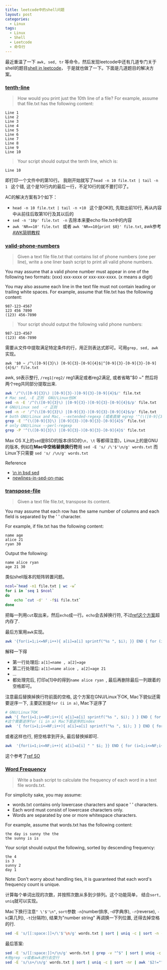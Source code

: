 ```yaml
---
title: leetcode中的shell问题
layout: post
categories: 
  - Linux
tags: 
  - Linux 
  - Shell
  - Leetcode
  - 命令行
---
```


最近重温了一下 ``awk, sed, tr`` 等命令，然后发现leetcode中还有几道专门关于shell的题目[shell in leetcode](https://leetcode.com/problemset/shell/)， 于是就也做了一下。下面是几道题目的解决方案。

### [tenth-line](https://leetcode.com/problems/tenth-line/)

>How would you print just the 10th line of a file?
>For example, assume that file.txt has the following content:
>
	Line 1
	Line 2
	Line 3
	Line 4
	Line 5
	Line 6
	Line 7
	Line 8
	Line 9
	Line 10
>	Your script should output the tenth line, which is:
>
	Line 10

即打印一个文件中的第10行。
我刚开始就写了``head -n 10 file.txt | tail -n 1 `` 这个错, 这个是10行内的最后一行，不足10行的就不要打印了。

AC的解决方案有3个如下： 

- ``head -n 10 file.txt | tail -n +10 `` 这个是OK的, 先取出前10行, 再从内容中从前往后取第10行及其以后的
- ``sed -n '10p' file.txt `` `-n` 去除本来要echo file.txt中的内容
- ``awk 'NR==10' file.txt ``  或者 ``awk 'NR==10{print $0}' file.txt``, awk参考[AWK简明教程](http://coolshell.cn/articles/9070.html)


### [valid-phone-numbers](https://leetcode.com/problems/valid-phone-numbers/)

>Given a text file file.txt that contains list of phone numbers (one per line), write a one liner bash script to print all valid phone numbers.
>
You may assume that a valid phone number must appear in one of the following two formats: (xxx) xxx-xxxx or xxx-xxx-xxxx. (x means a digit)
>
You may also assume each line in the text file must not contain leading or trailing white spaces.
For example, assume that file.txt has the following content:
>
	987-123-4567
	123 456 7890
	(123) 456-7890
>	Your script should output the following valid phone numbers:
>
	987-123-4567
	(123) 456-7890
	
需要从文件中提取满足特定条件的行，用正则表达式即可。可用``grep, sed, awk``实现。

``awk '$0 ~ /^\([0-9]{3}\) [0-9]{3}-[0-9]{4}$|^[0-9]{3}-[0-9]{3}-[0-9]{4}$/' file.txt	``

awk, `$0`表示整行, `/reg1|reg2/` reg1满足或者reg2满足, 或者省略"$0 ~" 然后将两个reg共同部分提取出来. 


```bash
awk '/^(\([0-9]{3}\) |[0-9]{3}-)[0-9]{3}-[0-9]{4}$/' file.txt
# Mac sed, -E 正则  GNU/Linux也OK
sed -n -E '/^(\([0-9]{3}\) |[0-9]{3}-)[0-9]{3}-[0-9]{4}$/p' file.txt
# GNU/Linux sed  -r 正则
sed -n -r '/^(\([0-9]{3}\) |[0-9]{3}-)[0-9]{3}-[0-9]{4}$/p' file.txt
# both GNU/Linux and Mac, --extended-regexp (或者直接 egrep '^(\([0-9]{3}\) |[0-9]{3}-)[0-9]{3}-[0-9]{4}$' file.txt)
grep -E '^(\([0-9]{3}\) |[0-9]{3}-)[0-9]{3}-[0-9]{4}$' file.txt 
# only GNU/Linux --perl-regexp
grep -P '^(\([0-9]{3}\) |[0-9]{3}-)[0-9]{3}-[0-9]{4}$' file.txt 
```

Max OS X上的`sed`是BSD的版本(BSD的``\n, \t`` 等都得注意)，Linux上的是GNU的版本, 
例如在**Mac中空格替换换行符**用
``sed -E 's/ /\'$'\n/g' words.txt``
而Linux下只需要
``sed 's/ /\n/g' words.txt``

Reference

- [\n in bsd sed](http://unix.stackexchange.com/questions/42321/how-can-i-instruct-bsd-sed-to-interpret-escape-sequences-like-n-and-t)
- [newlines-in-sed-on-mac](http://nlfiedler.github.io/2010/12/05/newlines-in-sed-on-mac.html)

### [transpose-file](https://leetcode.com/problems/transpose-file/)
>Given a text file file.txt, transpose its content.
>
You may assume that each row has the same number of columns and each field is separated by the ' ' character.
>
For example, if file.txt has the following content:
>
	name age
	alice 21
	ryan 30
>
Output the following:
>
	name alice ryan
	age 21 30

类似shell版本的矩阵转置问题。


```bash
ncol=`head -n1 file.txt | wc -w`
for i in `seq 1 $ncol`
do
    echo `cut -d' ' -f$i file.txt`
done
```
把每一列用`cut`取出来，然后`echo`成一行。`echo`会去掉换行符, 不过[ref这个方案](https://leetcode.com/discuss/31308/simple-bash-solution-that-oj-hates)超内存了.

最后方案用`awk`实现。

```bash
awk '{for(i=1;i<=NF;i++){ a[i]=a[i] sprintf("%s ", $i); }} END { for (i=1;i<=NF;i++) print a[i]; }' file.txt | sed 's/ $//'
```

解释一下得

- 第一行处理后: ``a[1]=name , a[2]=age ``
- 第二行处理后: ``a[1]=name alice , a[2]=age 21 ``
- ...
- 都处理完后, 打印a[1]中的得到``name alice ryan ``, 最后再删除最后一列跟着的空格即可。

注意最后替换掉换行符前面的空格, 这个方案在GNU/Linux下OK,  Mac下貌似还需要逆序一下, 主要区别是``for (i in a)``, Mac下逆序了

```bash
# GNU/Linux下OK
awk '{ for(i=1;i<=NF;i++){ a[i]=a[i] sprintf("%s ", $i); } } END { for (i in a) print a[i]; }' file.txt | sed 's/ $//'  
#这个需要逆序for (i in a) Mac下是逆序的index
awk  '{ for(i=1;i<=NF;i++){ a[i]=a[i] sprintf("%s ", $i); } } END { for (i in a) print a[i]; }' file.txt | sed 's/ $//' | tail -r  
```

或者这样也行, 把空格拿到开头, 最后替换掉即可.

```bash
awk  '{for(i=1;i<=NF;i++){ a[i]=a[i] " " $i; }} END { for (i=1;i<=NF;i++) print a[i]; }' file.txt | sed 's/^ //'
```

这个参考了[ref SO](http://unix.stackexchange.com/questions/79642/transposing-rows-and-columns)


### [Word Frequency](https://leetcode.com/problems/word-frequency/)

>Write a bash script to calculate the frequency of each word in a text file words.txt.
>
For simplicity sake, you may assume:
>
- words.txt contains only lowercase characters and space ' ' characters.
- Each word must consist of lowercase characters only.
- Words are separated by one or more whitespace characters.
>
For example, assume that words.txt has the following content:
>
	the day is sunny the the
	the sunny is is
>
Your script should output the following, sorted by descending frequency:
>
	the 4
	is 3
	sunny 2
	day 1
>
Note: Don't worry about handling ties, it is guaranteed that each word's frequency count is unique.

计算每个单词出现的次数，并按照次数从多到少排列。这个功能简单， 结合``sort, uniq``就可以实现。

Mac下换行注意``" \'$'\n"``, `sort`参数 `-n`(number排序, -d字典序), `-r`(reverse), `-k`(第几列), `-t`(分隔符), 结果为"number string" 再调换一下列位置, 还得去掉空格的行.

```bash
sed -E 's/[[:space:]]+/\'$'\n/g' words.txt | sort | uniq -c | sort -n -r -k1 | awk '{print $2 " "$1}'
```

最后答案:

```bash
sed -E 's/[[:space:]]+/\n/g' words.txt | grep -v "^$" | sort | uniq -c | sort -n -r -k1 | awk '{print $2 " "$1}'
#用grep -v或者awk进行去空行
sed -E 's/\s+/\n/g' words.txt | sort | uniq -c | sort -nr | awk '$2!=""{print $2 " "$1}'
```